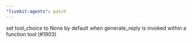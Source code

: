 ```yaml
---
"livekit-agents": patch
---
```


set tool_choice to None by default when generate_reply is invoked within a function tool (#1903)
